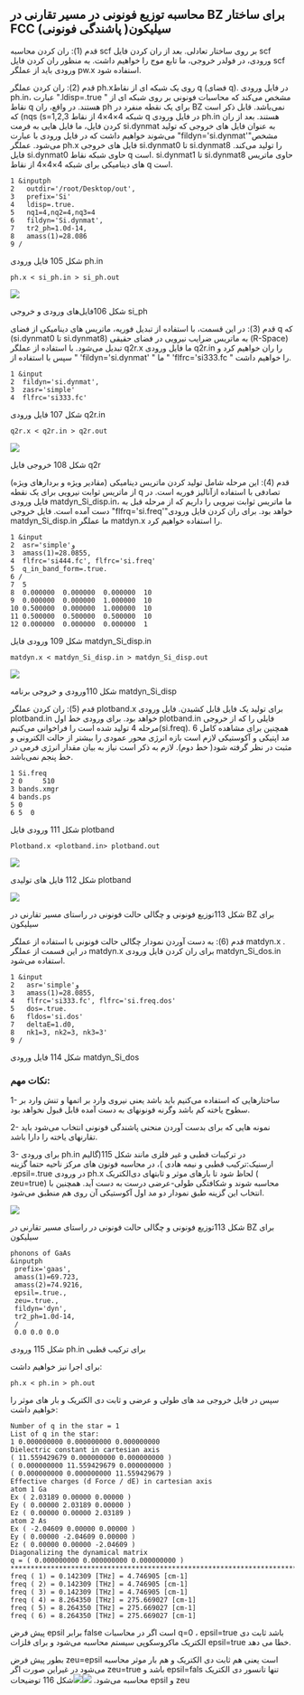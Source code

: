 ## محاسبه توزیع فونونی در مسیر تقارنی در BZ برای ساختار FCC سیلیکون\( پاشندگی فونونی\)

قدم \(1\): ران کردن محاسبه scf بر روی ساختار تعادلی. بعد از ران کردن فایل scf ورودی، در فولدر خروجی، ما تابع موج را خواهیم داشت. به منظور ران کردن فایل scf ورودی باید از عملگر pw.x استفاده شود.

قدم \(2\): ران کردن عملگر ph.xروی یک شبکه ای از نقاط q \(فضای q\). در فایل ورودی ph.in، عبارت ".ldisp=.true " مشخص می‌کند که محاسبات فونونی بر روی شبکه ای از نقاط q هستند. در واقع، ران ph برای یک نقطه منفرد در BZ نمی‌باشد. قابل ذکر است که \(nqs \(s=1,2,3 شبکه 4×4×4 از نقاط q در فایل ورودی ph.in هستند. بعد از ران کردن فایل، ما فایل هایی به فرمت si.dynmat به عنوان فایل های خروجی که تولید می‌شوند خواهیم داشت که در فایل ورودی با عبارت "fildyn='si.dynmat'"مشخص می‌شود. عملگر ph.x فایل های خروجی si.dynmat0 تا si.dynmat8 را تولید می‌کند. فایل si.dynmat0 حاوی شبکه نقاط q است. si.dynmat1 تا si.dynmat8 حاوی ماتریس های دینامیکی برای شبکه 4×4×4 از نقاط q است.

```
1 &inputph
2   outdir='/root/Desktop/out',
3   prefix='Si'
4   ldisp=.true.
5   nq1=4,nq2=4,nq3=4
6   fildyn='Si.dynmat',
7   tr2_ph=1.0d-14,
8   amass(1)=28.086
9 /
```

شکل 105 فایل ورودی ph.in

```
ph.x < si_ph.in > si_ph.out
```

![](/assets/106.png)

شکل 106فایل‌های ورودی و خروجی si\_ph

قدم \(3\): در این قسمت، با استفاده از تبدیل فوریه، ماتریس های دینامیکی از فضای q که \(si.dynmat0 تا si.dynmat8\) به ماتریس ضرایب نیرویی در فضای حقیقی      \(R-Space\) تبدیل می‌شود. با استفاده از عملگر q2r.x ما فایل ورودی q2r.in را ران خواهیم کرد و سپس با استفاده از " 'fildyn='si.dynmat' " ما                                 " 'flfrc='si333.fc " را خواهیم داشت.

```
1 &input
2  fildyn='si.dynmat',
3  zasr='simple'
4  flfrc='si333.fc'
```

شکل 107 فایل ورودی q2r.in

```
q2r.x < q2r.in > q2r.out
```

![](/assets/108.png)

شکل 108 خروجی فایل q2r

قدم \(4\): این مرحله شامل تولید کردن ماتریس دینامیکی \(مقادیر ویژه و بردارهای ویژه\) از ماتریس ثوابت نیرویی برای یک نقطه q تصادفی با استفاده ازآنالیز فوریه است. در فایل ورودی matdyn\_Si\_disp.in، ما ماتریس ثوابت نیرویی را داریم که از مرحله قبل به دست آمده است. فایل خروجی "flfrq='si.freq'"خواهد بود. برای ران کردن فایل ورودی matdyn\_Si\_disp.in ما عملگر matdyn.x را استفاده خواهیم کرد.

```
1 &input
2  asr='simple'و
3  amass(1)=28.0855,
4  flfrc='si444.fc', flfrc='si.freq'
5  q_in_band_form=.true.
6 /
7  5
8  0.000000  0.000000  0.000000  10
9  0.000000  0.000000  1.000000  10
10 0.500000  0.000000  1.000000  10
11 0.500000  0.500000  0.500000  10
12 0.000000  0.000000  0.000000  1
```

شکل 109 ورودی فایل matdyn\_Si\_disp.in 

```
matdyn.x < matdyn_Si_disp.in > matdyn_Si_disp.out
```

![](/assets/110.png)

شکل 110ورودی و خروجی برنامه matdyn\_Si\_disp

قدم \(5\): ران کردن عملگر plotband.x برای تولید یک فایل قابل کشیدن. فایل ورودی plotband.in خواهد بود. برای ورودی خط اول plotband.in فایلی را که از خروجی مرحله 4 تولید شده است را فراخوانی می‌کنیم\(si.freq\). همچنین برای مشاهده کامل 6 مد اپتیکی و آکوستیکی لازم است بازه انرژی محور عمودی را بیشتر از حالت الکترونی و مثبت در نظر گرفته شود\( خط دوم\). لازم به ذکر است نیاز به بیان مقدار انرژی فرمی در خط پنجم نمی‌باشد.

```
1 Si.freq
2 0     510
3 bands.xmgr
4 bands.ps
5 0
6 5  0
```

شکل 111 ورودی فایل plotband

```
Plotband.x <plotband.in> plotband.out
```

![](/assets/112.png)

شکل 112 فایل های تولیدی plotband

![](/assets/113.jpg)

شکل 113توزیع فونونی و چگالی حالت فونونی در راستای مسیر تقارنی در BZ برای سیلیکون

قدم \(6\): به دست آوردن نمودار چگالی حالت فونونی با استفاده از عملگر matdyn.x . در این قسمت از عملگر matdyn.x برای ران کردن فایل ورودی matdyn\_Si\_dos.in استفاده می‌شود.

```
1 &input
2   asr='simple'و
3   amass(1)=28.0855,
4   flfrc='si333.fc', flfrc='si.freq.dos'
5   dos=.true.
6   fldos='si.dos'
7   deltaE=1.d0,
8   nk1=3, nk2=3, nk3=3'
9 /
```

شکل 114 فایل ورودی matdyn\_Si\_dos

### نکات مهم:

1- ساختارهایی که استفاده می‌کنیم باید باشد یعنی نیروی وارد بر اتمها و تنش وارد بر سطوح یاخته کم باشد وگرنه فونونهای به دست آمده قابل قبول نخواهد بود.

2- نمونه هایی که برای بدست آوردن منحنی پاشندگی فونونی انتخاب می‌شود باید تقارنهای یاخته را دارا باشد.

3-  برای ورودی ph.in در ترکیبات قطبی و غیر فلزی مانند شکل 115\(گالیم ارسنیک:ترکیب قطبی و نیمه هادی \)، در محاسبه فونون های مرکز ناحیه حتما گزینه .epsil=.true در ورودی ph.x لحاظ شود تا بارهای موثر و ثابتهای دی‌الکتریک \( zeu=true\) محاسبه شوند و شکافتگی طولی-عرضی درست به دست آید. همچنین با انتخاب این گزینه طبق نمودار دو مد اول آکوستیکی آن روی هم منطبق می‌شود. 

![](/assets/1133.jpg)

شکل 113توزیع فونونی و چگالی حالت فونونی در راستای مسیر تقارنی در BZ برای سیلیکون

```
phonons of GaAs
&inputph
 prefix='gaas',
 amass(1)=69.723,
 amass(2)=74.9216,
 epsil=.true.,
 zeu=.true.,
 fildyn='dyn',
 tr2_ph=1.0d-14,
 /
 0.0 0.0 0.0
```

شکل 115 ورودی  ph.in برای ترکیب قطبی

 برای اجرا نیز خواهیم داشت:

```
ph.x < ph.in > ph.out
```

 سپس در فایل خروجی مد های طولی و عرضی و ثابت دی الکتریک و بار های موثر را خواهیم داشت:

```
Number of q in the star = 1
List of q in the star:
1 0.000000000 0.000000000 0.000000000
Dielectric constant in cartesian axis
( 11.559429679 0.000000000 0.000000000 )
( 0.000000000 11.559429679 0.000000000 )
( 0.000000000 0.000000000 11.559429679 )
Effective charges (d Force / dE) in cartesian axis
atom 1 Ga
Ex ( 2.03189 0.00000 0.00000 )
Ey ( 0.00000 2.03189 0.00000 )
Ez ( 0.00000 0.00000 2.03189 )
atom 2 As
Ex ( -2.04609 0.00000 0.00000 )
Ey ( 0.00000 -2.04609 0.00000 )
Ez ( 0.00000 0.00000 -2.04609 )
Diagonalizing the dynamical matrix
q = ( 0.000000000 0.000000000 0.000000000 )
*************************************************************************
freq ( 1) = 0.142309 [THz] = 4.746905 [cm-1]
freq ( 2) = 0.142309 [THz] = 4.746905 [cm-1]
freq ( 3) = 0.142309 [THz] = 4.746905 [cm-1]
freq ( 4) = 8.264350 [THz] = 275.669027 [cm-1]
freq ( 5) = 8.264350 [THz] = 275.669027 [cm-1]
freq ( 6) = 8.264350 [THz] = 275.669027 [cm-1]
```

پیش فرض epsil  برابر false است اگر در محاسبات q=0 ، epsil=true باشد ثابت دی الکتریک ماکروسکوپی سیستم محاسبه می‌شود و برای فلزات epsil=true خطا می دهد.

 بطور پیش فرض zeu=epsil است یعنی هم ثابت دی الکتریک و هم بار موثر محاسبه می‌شود در غیراین صورت اگر zeu=true باشد و epsil=fals  تنها تانسور دی الکتریک محاسبه می‌شود.![](/assets/567.png)![](/assets/116.png)شکل 116 توضیحات epsil  و zeu



